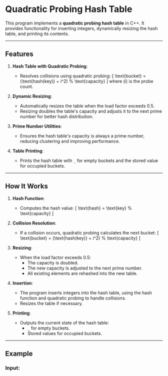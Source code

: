 # Quadratic Probing Hash Table

This program implements a **quadratic probing hash table** in C++. It provides functionality for inserting integers, dynamically resizing the hash table, and printing its contents.

---

## **Features**

1. **Hash Table with Quadratic Probing**:
   - Resolves collisions using quadratic probing:
     \[
     \text{bucket} = (\text{hash(key)} + i^2) \% \text{capacity}
     \]
     where \(i\) is the probe count.

2. **Dynamic Resizing**:
   - Automatically resizes the table when the load factor exceeds 0.5.
   - Resizing doubles the table's capacity and adjusts it to the next prime number for better hash distribution.

3. **Prime Number Utilities**:
   - Ensures the hash table's capacity is always a prime number, reducing clustering and improving performance.

4. **Table Printing**:
   - Prints the hash table with `_` for empty buckets and the stored value for occupied buckets.

---

## **How It Works**

1. **Hash Function**:
   - Computes the hash value:
     \[
     \text{hash} = \text{key} \% \text{capacity}
     \]

2. **Collision Resolution**:
   - If a collision occurs, quadratic probing calculates the next bucket:
     \[
     \text{bucket} = (\text{hash(key)} + i^2) \% \text{capacity}
     \]

3. **Resizing**:
   - When the load factor exceeds 0.5:
     - The capacity is doubled.
     - The new capacity is adjusted to the next prime number.
     - All existing elements are rehashed into the new table.

4. **Insertion**:
   - The program inserts integers into the hash table, using the hash function and quadratic probing to handle collisions.
   - Resizes the table if necessary.

5. **Printing**:
   - Outputs the current state of the hash table:
     - `_` for empty buckets.
     - Stored values for occupied buckets.

---

## **Example**

### Input:
